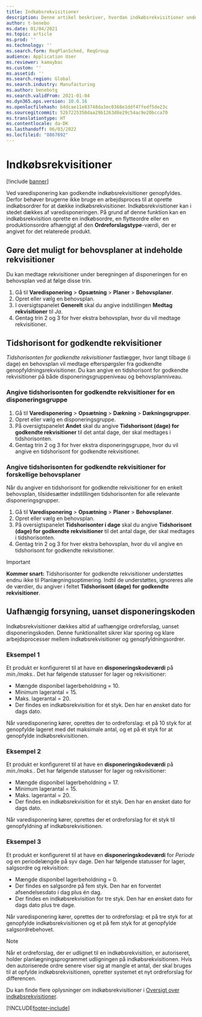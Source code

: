 ```yaml
---
title: Indkøbsrekvisitioner
description: Denne artikel beskriver, hvordan indkøbsrekvisitioner understøttes i Planlægningsoptimering.
author: t-benebo
ms.date: 01/04/2021
ms.topic: article
ms.prod: ''
ms.technology: ''
ms.search.form: ReqPlanSched, ReqGroup
audience: Application User
ms.reviewer: kamaybac
ms.custom: ''
ms.assetid: ''
ms.search.region: Global
ms.search.industry: Manufacturing
ms.author: benebotg
ms.search.validFrom: 2021-01-04
ms.dyn365.ops.version: 10.0.16
ms.openlocfilehash: b4dcae11e83748da3ec0368e1ddf47fedf5de23c
ms.sourcegitcommit: 52b7225350daa29b1263d8e29c54ac9e20bcca70
ms.translationtype: HT
ms.contentlocale: da-DK
ms.lasthandoff: 06/03/2022
ms.locfileid: "8867892"
---
```

# <a name="purchase-requisitions"></a>Indkøbsrekvisitioner

[!include [banner](../../includes/banner.md)]

Ved varedisponering kan godkendte indkøbsrekvisitioner genopfyldes. Derfor behøver brugerne ikke bruge en arbejdsproces til at oprette indkøbsordrer for at dække indkøbsrekvisitioner. Indkøbsrekvisitioner kan i stedet dækkes af varedisponeringen. På grund af denne funktion kan en indkøbsrekvisition oprette en indkøbsordre, en flytteordre eller en produktionsordre afhængigt af den **Ordreforslagstype**-værdi, der er angivet for det relaterede produkt.

## <a name="enable-master-plans-to-include-requisitions"></a>Gøre det muligt for behovsplaner at indeholde rekvisitioner

Du kan medtage rekvisitioner under beregningen af disponeringen for en behovsplan ved at følge disse trin.

1. Gå til **Varedisponering** \> **Opsætning** \> **Planer** \> **Behovsplaner**.
1. Opret eller vælg en behovsplan.
1. I oversigtspanelet **Generelt** skal du angive indstillingen **Medtag rekvisitioner** til *Ja*.
1. Gentag trin 2 og 3 for hver ekstra behovsplan, hvor du vil medtage rekvisitioner.

## <a name="approved-requisitions-time-fence"></a>Tidshorisont for godkendte rekvisitioner

*Tidshorisonten for godkendte rekvisitioner* fastlægger, hvor langt tilbage (i dage) en behovsplan vil medtage efterspørgsler fra godkendte genopfyldningsrekvisitioner. Du kan angive en tidshorisont for godkendte rekvisitioner på både disponeringsgruppeniveau og behovsplanniveau.

### <a name="set-the-approved-requisitions-time-fence-for-a-coverage-group"></a>Angive tidshorisonten for godkendte rekvisitioner for en disponeringsgruppe

1. Gå til **Varedisponering** \> **Opsætning** \> **Dækning** \> **Dækningsgrupper**.
1. Opret eller vælg en disponeringsgruppe.
1. På oversigtspanelet **Andet** skal du angive **Tidshorisont (dage) for godkendte rekvisitioner** til det antal dage, der skal medtages i tidshorisonten.
1. Gentag trin 2 og 3 for hver ekstra disponeringsgruppe, hvor du vil angive en tidshorisont for godkendte rekvisitioner.

### <a name="set-the-approved-requisitions-time-fence-for-individual-master-plans"></a>Angive tidshorisonten for godkendte rekvisitioner for forskellige behovsplaner

Når du angiver en tidshorisont for godkendte rekvisitioner for en enkelt behovsplan, tilsidesætter indstillingen tidshorisonten for alle relevante disponeringsgrupper.

1. Gå til **Varedisponering** \> **Opsætning** \> **Planer** \> **Behovsplaner**.
1. Opret eller vælg en behovsplan.
1. På oversigtspanelet **Tidshorisonter i dage** skal du angive **Tidshorisont (dage) for godkendte rekvisitioner** til det antal dage, der skal medtages i tidshorisonten.
1. Gentag trin 2 og 3 for hver ekstra behovsplan, hvor du vil angive en tidshorisont for godkendte rekvisitioner.

> [!IMPORTANT]
> **Kommer snart:** Tidshorisonter for godkendte rekvisitioner understøttes endnu ikke til Planlægningsoptimering. Indtil de understøttes, ignoreres alle de værdier, du angiver i feltet **Tidshorisont (dage) for godkendte rekvisitioner**.

## <a name="independent-supply-regardless-of-coverage-code"></a>Uafhængig forsyning, uanset disponeringskoden

Indkøbsrekvisitioner dækkes altid af uafhængige ordreforslag, uanset disponeringskoden. Denne funktionalitet sikrer klar sporing og klare arbejdsprocesser mellem indkøbsrekvisitioner og genopfyldningsordrer.

### <a name="example-1"></a>Eksempel 1

Et produkt er konfigureret til at have en **disponeringskodeværdi** på *min./maks.*. Det har følgende statusser for lager og rekvisitioner:

- Mængde disponibel lagerbeholdning = 10.
- Minimum lagerantal = 15.
- Maks. lagerantal = 20.
- Der findes en indkøbsrekvisition for ét styk. Den har en ønsket dato for dags dato.

Når varedisponering kører, oprettes der to ordreforslag: et på 10 styk for at genopfylde lageret med det maksimale antal, og et på ét styk for at genopfylde indkøbsrekvisitionen.

### <a name="example-2"></a>Eksempel 2

Et produkt er konfigureret til at have en **disponeringskodeværdi** på *min./maks.*. Det har følgende statusser for lager og rekvisitioner:

- Mængde disponibel lagerbeholdning = 17.
- Minimum lagerantal = 15.
- Maks. lagerantal = 20.
- Der findes en indkøbsrekvisition for ét styk. Den har en ønsket dato for dags dato.

Når varedisponering kører, oprettes der et ordreforslag for ét styk til genopfyldning af indkøbsrekvisitionen.

### <a name="example-3"></a>Eksempel 3

Et produkt er konfigureret til at have en **disponeringskodeværdi** for *Periode* og en periodelængde på syv dage. Den har følgende statusser for lager, salgsordre og rekvisition:

- Mængde disponibel lagerbeholdning = 0.
- Der findes en salgsordre på fem styk. Den har en forventet afsendelsesdato i dag plus én dag.
- Der findes en indkøbsrekvisition for tre styk. Den har en ønsket dato for dags dato plus tre dage.

Når varedisponering kører, oprettes der to ordreforslag: et på tre styk for at genopfylde indkøbsrekvisitionen og et på fem styk for at genopfylde salgsordrebehovet.

> [!NOTE]
> Når et ordreforslag, der er udlignet til en indkøbsrekvisition, er autoriseret, holder planlægningsprogrammet udligningen på indkøbsrekvisitionen. Hvis den autoriserede ordre senere viser sig at mangle et antal, der skal bruges til at opfylde indkøbsrekvisitionen, opretter systemet et nyt ordreforslag for differencen.

Du kan finde flere oplysninger om indkøbsrekvisitioner i [Oversigt over indkøbsrekvisitioner](../../procurement/purchase-requisitions-overview.md).


[!INCLUDE[footer-include](../../../includes/footer-banner.md)]